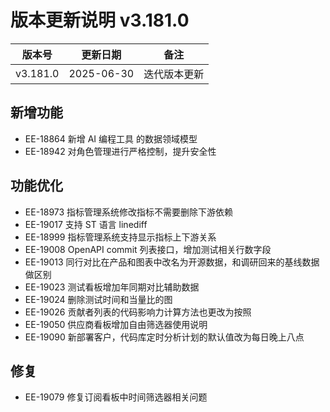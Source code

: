 # 版本更新说明 v3.181.0

| 版本号<br/>   | 更新日期<br/>   | 备注<br/>         |
| ------------- | --------------- | ----------------- |
| v3.181.0<br/> | 2025-06-30<br/> | 迭代版本更新<br/> |

## 新增功能

- EE-18864  新增 AI 编程工具 的数据领域模型
- EE-18942 对角色管理进行严格控制，提升安全性

## 功能优化

- EE-18973  指标管理系统修改指标不需要删除下游依赖
- EE-19017  支持 ST 语言 linediff
- EE-18999 指标管理系统支持显示指标上下游关系
- EE-19008 OpenAPI commit 列表接口，增加测试相关行数字段
- EE-19013 同行对比在产品和图表中改名为开源数据，和调研回来的基线数据做区别
- EE-19023 测试看板增加年同期对比辅助数据
- EE-19024 删除测试时间和当量比的图
- EE-19026 贡献者列表的代码影响力计算方法也更改为按照
- EE-19050 供应商看板增加自由筛选器使用说明
- EE-19090 新部署客户，代码库定时分析计划的默认值改为每日晚上八点

## 修复

- EE-19079 修复订阅看板中时间筛选器相关问题

